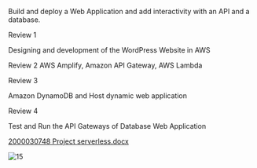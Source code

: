 
Build and deploy a Web Application and add interactivity with an API and a database.

Review 1

Designing and development of the WordPress Website in AWS

Review 2
AWS Amplify, Amazon API Gateway, AWS Lambda

Review 3

Amazon DynamoDB and Host dynamic web application

Review 4

Test and Run the API Gateways of Database Web Application

[2000030748 Project serverless.docx](https://github.com/Pothireddysusmitha14/serverless/files/11211302/2000030748.Project.serverless.docx)

![15](https://user-images.githubusercontent.com/87887948/231456760-714fd493-5362-45b6-acd0-31c5728c3b27.jpg)


